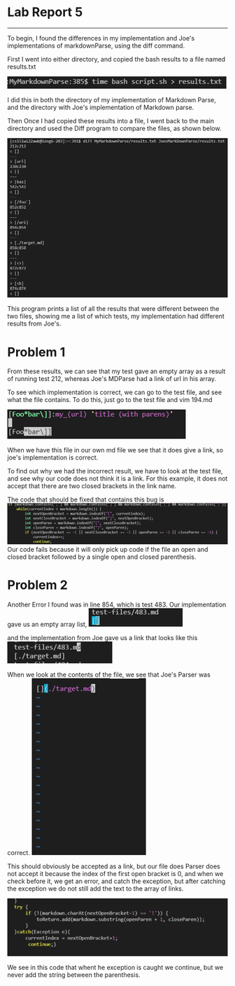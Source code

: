 # Lab Report 5

___
To begin, I found the differences in my implementation and Joe's implementations of markdownParse, using the diff command. 

First I went into either directory, and copied the bash results to a file named results.txt

![results](Lab5.0.PNG)

I did this in both the directory of my implementation of Markdown Parse, and the directory with Joe's implementation of Markdown parse. 

Then Once I had copied these results into a file, I went back to the main directory and used the Diff program to compare the files, as shown below.

![diff](Lab5.1.PNG)

This program prints a list of all the results that were different between the two files, showing me a list of which tests, my implementation had different results from Joe's.

# Problem 1

From these results, we can see that my test gave an empty array as a result of running test 212, whereas Joe's MDParse had a link of url in his array.

To see which implementation is correct, we can go to the test file, and see what the file contains. To do this, just go to the test file and vim 194.md

![test1](Lab5.6.PNG)

When we have this file in our own md file we see that it does give a link, so joe's implementation is correct.

To find out why we had the incorrect result, we have to look at the test file, and see why our code does not think it is a link.
For this example, it does not accept that there are two closed brackets in the link name.

 The code that should be fixed that contains this bug is 
 ![bug](Lab5.7.PNG)
 Our code fails because it will only pick up code if the file an open and closed bracket followed by a single open and closed parenthesis.
# Problem 2
Another  Error I found was in line 854, which is test 483. Our implementation gave us an empty array list, 
![emptyArray](Lab5.5.PNG)

and the implementation from Joe gave us a link that looks like this
![JoeArray](Lab5.4.PNG)

When we look at the contents of the file, we see that Joe's Parser was correct. 
![MDFile2](Lab5.8.PNG)

This should obviously be accepted as a link, but our file does Parser does not accept it because the index of the first open bracket is 0, and when we check before it, we get an error, and catch the exception, but after catching the exception we do not still add the text to the array of links. 

![MyCode](Lab5.9.PNG)

We see in this code that whent he exception is caught we continue, but we never add the string between the parenthesis.
